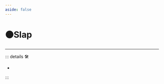 ```yaml
---
aside: false
---
```

# 🟠<motor>Slap</motor>

---

<!-- =================================================== -->
<!-- =================================================== -->
<!-- =================================================== -->
<!-- =================================================== -->
<!-- =================================================== -->
::: details 🛠

-

:::